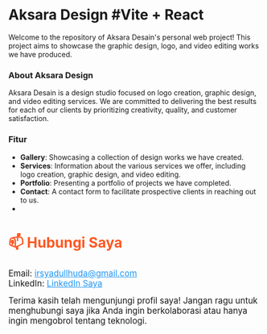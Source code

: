 # Aksara Design #Vite + React

Welcome to the repository of Aksara Desain's personal web project! This project aims to showcase the graphic design, logo, and video editing works we have produced.

### About Aksara Design

Aksara Desain is a design studio focused on logo creation, graphic design, and video editing services. We are committed to delivering the best results for each of our clients by prioritizing creativity, quality, and customer satisfaction.

### Fitur
- **Gallery**: Showcasing a collection of design works we have created.
- **Services**: Information about the various services we offer, including logo creation, graphic design, and video editing.
- **Portfolio**: Presenting a portfolio of projects we have completed.
- **Contact**: A contact form to facilitate prospective clients in reaching out to us.
- 
<div>
<h2 style="font-size: 2em; color: #FF5722;">📫 Hubungi Saya</h2>
  <ul style="list-style-type: none; padding: 0;">
    <li style="font-size: 1.2em;">Email: <a href="mailto:irsyadullhuda@gmail.com" style="color: #2196F3;">irsyadullhuda@gmail.com</a></li>
    <li style="font-size: 1.2em;">LinkedIn: <a href="https://www.linkedin.com/in/irsyadul-huda" style="color: #2196F3;">LinkedIn Saya</a></li>
  </ul>

  <p style="font-size: 1.2em; max-width: 600px; margin: auto;">Terima kasih telah mengunjungi profil saya! Jangan ragu untuk menghubungi saya jika Anda ingin berkolaborasi atau hanya ingin mengobrol tentang teknologi.</p>
</div>
